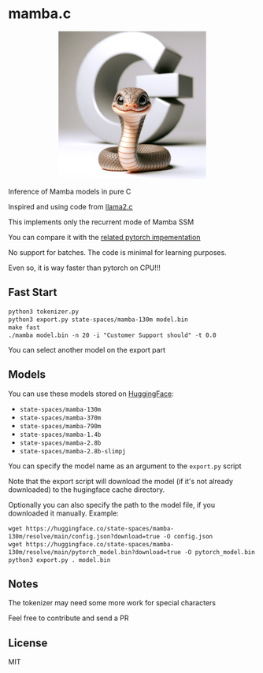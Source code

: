 # mamba.c

<p align="center">
  <img src="assets/cute-mamba.png" width="300" height="300" alt="Cute Mamba">
</p>

Inference of Mamba models in pure C

Inspired and using code from [llama2.c](https://github.com/karpathy/llama2.c)

This implements only the recurrent mode of Mamba SSM

You can compare it with the [related pytorch impementation](https://github.com/kroggen/mamba-cpu/tree/recurrent-only)

No support for batches. The code is minimal for learning purposes.

Even so, it is way faster than pytorch on CPU!!!


## Fast Start

```
python3 tokenizer.py
python3 export.py state-spaces/mamba-130m model.bin
make fast
./mamba model.bin -n 20 -i "Customer Support should" -t 0.0
```
You can select another model on the export part

## Models

You can use these models stored on [HuggingFace](https://huggingface.co/state-spaces):

* `state-spaces/mamba-130m`
* `state-spaces/mamba-370m`
* `state-spaces/mamba-790m`
* `state-spaces/mamba-1.4b`
* `state-spaces/mamba-2.8b`
* `state-spaces/mamba-2.8b-slimpj`

You can specify the model name as an argument to the `export.py` script

Note that the export script will download the model (if it's not already downloaded) to the hugingface cache directory.

Optionally you can also specify the path to the model file, if you downloaded it manually. Example:

```
wget https://huggingface.co/state-spaces/mamba-130m/resolve/main/config.json?download=true -O config.json
wget https://huggingface.co/state-spaces/mamba-130m/resolve/main/pytorch_model.bin?download=true -O pytorch_model.bin
python3 export.py . model.bin
```


## Notes

The tokenizer may need some more work for special characters

Feel free to contribute and send a PR



## License

MIT
